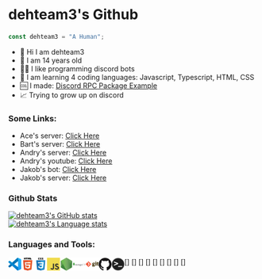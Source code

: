 # dehteam3's Github

```js
const dehteam3 = "A Human";
```

- 👋 Hi I am dehteam3
- 👦 I am 14 years old
- 👨‍💻 I like programming discord bots
- 🏫 I am learning 4 coding languages: Javascript, Typescript, HTML, CSS
- 🆒 I made: [Discord RPC Package Example](https://github.com/dehteam3/discord-rpc-EXAMPLE)
- 📈 Trying to grow up on discord

### Some Links:

- Ace's server: [Click Here](https://discord.gg/2cD6xDStee)
- Bart's server: [Click Here](https://discord.gg/3fwR3sCswN)
- Andry's server: [Click Here](https://discord.gg/mshAfwysFh)
- Andry's youtube: [Click Here](https://www.youtube.com/channel/UCrXE-3UbvVNvgkczgP6wpkg)
- Jakob's bot: [Click Here](https://dsc.gg/revan)
- Jakob's server: [Click Here](https://discord.gg/PFn8UJNuQj)

### Github Stats
[![dehteam3's GitHub stats](https://github-readme-stats.vercel.app/api?username=dehteam3&show_icons=true&title_color=ce0037&text_color=fff&icon_color=ce0037&bg_color=141518&border_radius=20&hide_border=true&include_all_commits=true&count_private=true)](https://github.com/anuraghazra/github-readme-stats)
<br />
[![dehteam3's Language stats](https://github-readme-stats.vercel.app/api/top-langs?username=dehteam3&title_color=ce0037&text_color=fff&bg_color=141518&border_radius=20&hide_border=true&card_width=495)](https://github.com/anuraghazra/github-readme-stats)


### Languages and Tools:

[<img align="left" alt="Visual Studio Code" width="26px" src="https://raw.githubusercontent.com/github/explore/80688e429a7d4ef2fca1e82350fe8e3517d3494d/topics/visual-studio-code/visual-studio-code.png" />]
[<img align="left" alt="HTML5" width="26px" src="https://raw.githubusercontent.com/github/explore/80688e429a7d4ef2fca1e82350fe8e3517d3494d/topics/html/html.png" />]
[<img align="left" alt="CSS3" width="26px" src="https://raw.githubusercontent.com/github/explore/80688e429a7d4ef2fca1e82350fe8e3517d3494d/topics/css/css.png" />]
[<img align="left" alt="JavaScript" width="26px" src="https://raw.githubusercontent.com/github/explore/80688e429a7d4ef2fca1e82350fe8e3517d3494d/topics/javascript/javascript.png" />]
[<img align="left" alt="Node.js" width="26px" src="https://raw.githubusercontent.com/github/explore/80688e429a7d4ef2fca1e82350fe8e3517d3494d/topics/nodejs/nodejs.png" />]
[<img align="left" alt="MongoDB" width="26px" src="https://raw.githubusercontent.com/github/explore/80688e429a7d4ef2fca1e82350fe8e3517d3494d/topics/mongodb/mongodb.png" />]
[<img align="left" alt="Git" width="26px" src="https://raw.githubusercontent.com/github/explore/80688e429a7d4ef2fca1e82350fe8e3517d3494d/topics/git/git.png" />]
[<img align="left" alt="GitHub" width="26px" src="https://raw.githubusercontent.com/github/explore/78df643247d429f6cc873026c0622819ad797942/topics/github/github.png" />]
[<img align="left" alt="Terminal" width="26px" src="https://raw.githubusercontent.com/github/explore/80688e429a7d4ef2fca1e82350fe8e3517d3494d/topics/terminal/terminal.png" />]
